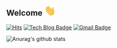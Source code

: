 ## Welcome&nbsp;<img src="https://github.com/1ilsang/1ilsang/blob/master/assets/images/hi.gif" width="30px">

[![Hits](https://hits.seeyoufarm.com/api/count/incr/badge.svg?url=https%3A%2F%2Fgithub.com%2FHyoeunYoo&count_bg=%23CDDC39&title_bg=%23757575&icon=&icon_color=%23E7E7E7&title=Visit+&edge_flat=false)](https://hits.seeyoufarm.com)
[![Tech Blog Badge](http://img.shields.io/badge/-Portfolio-03A9F4?style=flat-square&logo=github&link=https://hyoeunyoo.github.io/portfolio/)](https://hyoeunyoo.github.io/portfolio/)
[![Gmail Badge](https://img.shields.io/badge/Gmail-d14836?style=flat-square&logo=Gmail&logoColor=white&link=mailto:yuuhe0913@gmail.com)](mailto:yuuhe0913@gmail.com)

![Anurag's github stats](https://github-readme-stats.vercel.app/api?username=HyoeunYoo&count_private=true&show_icons=true&theme=nightowl)


<!--
**HyoeunYoo/HyoeunYoo** is a ✨ _special_ ✨ repository because its `README.md` (this file) appears on your GitHub profile.

Here are some ideas to get you started:

- 🔭 I’m currently working on ...
- 🌱 I’m currently learning ...
- 👯 I’m looking to collaborate on ...
- 🤔 I’m looking for help with ...
- 💬 Ask me about ...
- 📫 How to reach me: ...
- 😄 Pronouns: ...
- ⚡ Fun fact: ...

[![Anurag's github stats](https://github-readme-stats.vercel.app/api?username=HyoeunYoo)](https://github.com/anuraghazra/github-readme-stats)
-->
